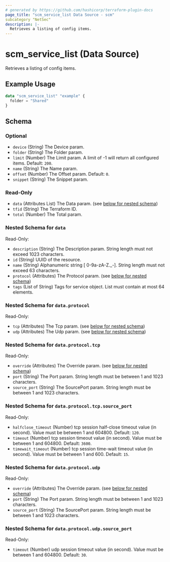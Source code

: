 ```yaml
---
# generated by https://github.com/hashicorp/terraform-plugin-docs
page_title: "scm_service_list Data Source - scm"
subcategory "NetSec"
description: |-
  Retrieves a listing of config items.
---
```


# scm_service_list (Data Source)

Retrieves a listing of config items.

## Example Usage

```terraform
data "scm_service_list" "example" {
  folder = "Shared"
}
```

<!-- schema generated by tfplugindocs -->
## Schema

### Optional

- `device` (String) The Device param.
- `folder` (String) The Folder param.
- `limit` (Number) The Limit param. A limit of -1 will return all configured items. Default: `200`.
- `name` (String) The Name param.
- `offset` (Number) The Offset param. Default: `0`.
- `snippet` (String) The Snippet param.

### Read-Only

- `data` (Attributes List) The Data param. (see [below for nested schema](#nestedatt--data))
- `tfid` (String) The Terraform ID.
- `total` (Number) The Total param.

<a id="nestedatt--data"></a>
### Nested Schema for `data`

Read-Only:

- `description` (String) The Description param. String length must not exceed 1023 characters.
- `id` (String) UUID of the resource.
- `name` (String) Alphanumeric string [ 0-9a-zA-Z._-]. String length must not exceed 63 characters.
- `protocol` (Attributes) The Protocol param. (see [below for nested schema](#nestedatt--data--protocol))
- `tags` (List of String) Tags for service object. List must contain at most 64 elements.

<a id="nestedatt--data--protocol"></a>
### Nested Schema for `data.protocol`

Read-Only:

- `tcp` (Attributes) The Tcp param. (see [below for nested schema](#nestedatt--data--protocol--tcp))
- `udp` (Attributes) The Udp param. (see [below for nested schema](#nestedatt--data--protocol--udp))

<a id="nestedatt--data--protocol--tcp"></a>
### Nested Schema for `data.protocol.tcp`

Read-Only:

- `override` (Attributes) The Override param. (see [below for nested schema](#nestedatt--data--protocol--tcp--override))
- `port` (String) The Port param. String length must be between 1 and 1023 characters.
- `source_port` (String) The SourcePort param. String length must be between 1 and 1023 characters.

<a id="nestedatt--data--protocol--tcp--override"></a>
### Nested Schema for `data.protocol.tcp.source_port`

Read-Only:

- `halfclose_timeout` (Number) tcp session half-close timeout value (in second). Value must be between 1 and 604800. Default: `120`.
- `timeout` (Number) tcp session timeout value (in second). Value must be between 1 and 604800. Default: `3600`.
- `timewait_timeout` (Number) tcp session time-wait timeout value (in second). Value must be between 1 and 600. Default: `15`.



<a id="nestedatt--data--protocol--udp"></a>
### Nested Schema for `data.protocol.udp`

Read-Only:

- `override` (Attributes) The Override param. (see [below for nested schema](#nestedatt--data--protocol--udp--override))
- `port` (String) The Port param. String length must be between 1 and 1023 characters.
- `source_port` (String) The SourcePort param. String length must be between 1 and 1023 characters.

<a id="nestedatt--data--protocol--udp--override"></a>
### Nested Schema for `data.protocol.udp.source_port`

Read-Only:

- `timeout` (Number) udp session timeout value (in second). Value must be between 1 and 604800. Default: `30`.

